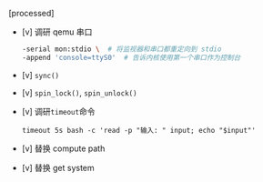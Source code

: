 [processed]

* [v] 调研 qemu 串口

    ```bash
    -serial mon:stdio \  # 将监视器和串口都重定向到 stdio
    -append 'console=ttyS0'  # 告诉内核使用第一个串口作为控制台
    ```

* [v] `sync()`

* [v] `spin_lock()`, `spin_unlock()`

* [v] 调研`timeout`命令

    `timeout 5s bash -c 'read -p "输入: " input; echo "$input"'`

* [v] 替换 compute path

* [v] 替换 get system
